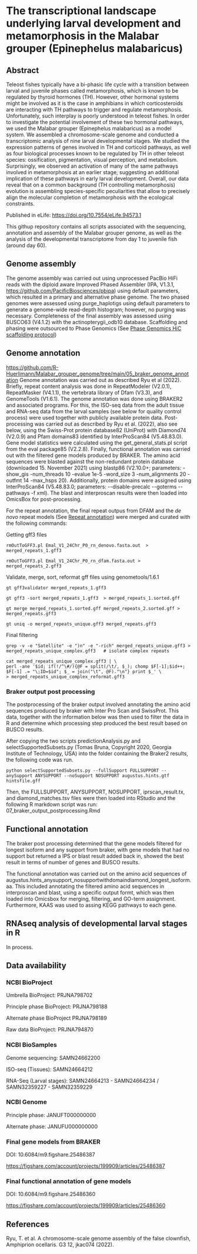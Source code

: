 # The transcriptional landscape underlying larval development and metamorphosis in the Malabar grouper (Epinephelus malabaricus)
## Abstract
Teleost fishes typically have a bi-phasic life cycle with a transition between larval and juvenile phases called metamorphosis, which is known to be regulated by thyroid hormones (TH). However, other hormonal systems might be involved as it is the case in amphibians in which corticosteroids are interacting with TH pathways to trigger and regulate metamorphosis. Unfortunately, such interplay is poorly understood in teleost fishes. In order to investigate the potential involvement of these two hormonal pathways, we used the Malabar grouper (Epinephelus malabaricus) as a model system. We assembled a chromosome-scale genome and conducted a transcriptomic analysis of nine larval developmental stages. We studied the expression patterns of genes involved in TH and corticoid pathways, as well as four biological processes known to be regulated by TH in other teleost species: ossification, pigmentation, visual perception, and metabolism. Surprisingly, we observed an activation of many of the same pathways involved in metamorphosis at an earlier stage, suggesting an additional implication of these pathways in early larval development. Overall, our data reveal that on a common background (TH controlling metamorphosis) evolution is assembling species-specific peculiarities that allow to precisely align the molecular completion of metamorphosis with the ecological constraints.

Published in eLife: https://doi.org/10.7554/eLife.94573.1


This githup repository contains all scripts associated with the sequencing, annotation and assembly of the Malabar grouper genome, as well as the analysis of the developmental transcriptome from day 1 to juvenile fish (around day 60).

## Genome assembly
The genome assembly was carried out using unprocessed PacBio HiFi reads with the diploid aware Improved Phased Assembler (IPA, V1.3.1, https://github.com/PacificBiosciences/pbipa) using default parameters, which resulted in a primary and alternative phase genome. The two phased genomes were assessed using purge_haplotigs using default parameters to generate a genome-wide read-depth histogram; however, no purging was necessary. Completeness of the final assembly was assessed using BUSCO63 (V4.1.2) with the actinopterygii_odb10 database. Scaffolding and phasing were outsourced to Phase Genomics (See [Phase Genomics HiC scaffolding protocol](02_HiC_scaffolding/PhaseGenomics_protocol.txt))


## Genome annotation
https://github.com/R-Huerlimann/Malabar_grouper_genome/tree/main/05_braker_genome_annotation
Genome annotation was carried out as described Ryu et al (2022). Briefly, repeat content analysis was done in RepeatModeler (V2.0.1), RepeatMasker (V4.1.1), the vertebrata library of Dfam (V3.3), and GenomeTools (V1.6.1). The genome annotation was done using BRAKER2 and associated programs. For this, the ISO-seq data from the adult tissue and RNA-seq data from the larval samples (see below for quality control process) were used together with publicly available protein data. Post-processing was carried out as described by Ryu et al. (2022), also see below, using the Swiss-Prot protein database82 (UniProt) with Diamond74 (V2.0.9) and Pfam domains83 identified by InterProScan84 (V5.48.83.0). Gene model statistics were calculated using the get_general_stats.pl script from the eval package85 (V2.2.8). Finally, functional annotation was carried out with the filtered gene models produced by BRAKER. The amino acid sequences were blasted against the non-redundant protein database (downloaded 15. November 2021) using blastp86 (V2.10.0+; parameters: -show_gis -num_threads 10 -evalue 1e-5 -word_size 3 -num_alignments 20 -outfmt 14 -max_hsps 20). Additionally, protein domains were assigned using InterProScan84 (V5.48.83.0; parameters: --disable-precalc --goterms --pathways -f xml). The blast and interproscan results were then loaded into OmicsBox for post-processing. 

For the repeat annotation, the final repeat outpus from DFAM and the *de novo* repeat models (See [Repeat annotation](03_repeat_annotation/))
 were merged and curated with the following commands:
 
Getting gff3 files
```
rmOutToGFF3.pl Emal_V1_24Chr_P0_rn_denovo.fasta.out  > merged_repeats_1.gff3
        
rmOutToGFF3.pl Emal_V1_24Chr_P0_rn_dfam.fasta.out > merged_repeats_2.gff3 
```
Validate, merge, sort, reformat gff files using genometools/1.6.1
```
gt gff3validator merged_repeats_1.gff3

gt gff3 -sort merged_repeats_1.gff3  > merged_repeats_1.sorted.gff

gt merge merged_repeats_1.sorted.gff merged_repeats_2.sorted.gff > merged_repeats.gff3

gt uniq -o merged_repeats_unique.gff3 merged_repeats.gff3
```

Final filtering
```
grep -v -e "Satellite" -e ")n" -e "-rich" merged_repeats_unique.gff3 > merged_repeats_unique_complex.gff3   # isolate complex repeats

cat merged_repeats_unique_complex.gff3 | \
perl -ane '$id; if(!/^\#/){@F = split(/\t/, $_); chomp $F[-1];$id++; $F[-1] .= "\;ID=$id"; $_ = join("\t", @F)."\n"} print $_' \
> merged_repeats_unique_complex_reformat.gff3
```



### Braker output post processing
The postprocessing of the braker output involved annotating the amino acid sequences produced by braker with Inter Pro Scan and SwissProt. This data, together with the information below was then used to filter the data in R and determine which processing step produced the best result based on BUSCO results. 

After copying the two scripts predictionAnalysis.py and selectSupportedSubsets.py (Tomas Bruna, Copyright 2020, Georgia Institute of Technology, USA) into the folder containing the Braker2 results, the following code was run.

```python selectSupportedSubsets.py --fullSupport FULLSUPPORT --anySupport ANYSUPPORT --noSupport NOSUPPORT augustus.hints.gtf hintsfile.gff```

Then, the FULLSUPPORT, ANYSUPPORT, NOSUPPORT, iprscan_result.tx, and diamond_matches.tsv files were then loaded into RStudio and the following R markdown script was run: 07_braker_output_postprocessing.Rmd


## Functional annotation
The braker post processing determined that the gene models filtered for longest isoform and any support from braker, with gene models that had no support but returned a IPS or blast result added back in, showed the best result in terms of number of genes and BUSCO results.

The functional annotation was carried out on the amino acid sequences of augustus.hints_anysupport_nosupportwithdomaindiamond_longest_isoform.aa. This included annotating the filtered amino acid sequences in interproscan and blast, using a specific output formt, which was then loaded into Omicsbox for merging, filtering, and GO-term assignment. Furthermore, KAAS was used to assing KEGG pathways to each gene.

## RNAseq analysis of developmental larval stages in R
In process.




## Data availability

### NCBI BioProject
Umbrella BioProject: PRJNA798702

Principle phase BioProject: PRJNA798188

Alternate phase BioProject PRJNA798189

Raw data BioProject: PRJNA794870


### NCBI BioSamples
Genome sequencing: SAMN24662200

ISO-seq (Tissues): SAMN24664212

RNA-Seq (Larval stages): SAMN24664213 - SAMN24664234 / SAMN32359227 - SAMN32359229


### NCBI Genome
Principle phase: JANUFT000000000

Alternate phase: JANUFU000000000


### Final gene models from BRAKER
DOI: 10.6084/m9.figshare.25486387

https://figshare.com/account/projects/199909/articles/25486387


### Final functional annotation of gene models
DOI: 10.6084/m9.figshare.25486360

https://figshare.com/account/projects/199909/articles/25486360


## References
Ryu, T. et al. A chromosome-scale genome assembly of the false clownfish, Amphiprion ocellaris. G3 12, jkac074 (2022).


